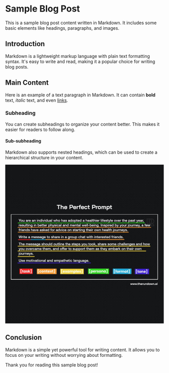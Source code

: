 # Sample Blog Post

This is a sample blog post content written in Markdown. It includes some basic elements like headings, paragraphs, and images.

## Introduction

Markdown is a lightweight markup language with plain text formatting syntax. It's easy to write and read, making it a popular choice for writing blog posts.

## Main Content

Here is an example of a text paragraph in Markdown. It can contain **bold** text, *italic* text, and even [links](https://example.com).

### Subheading

You can create subheadings to organize your content better. This makes it easier for readers to follow along.

#### Sub-subheading

Markdown also supports nested headings, which can be used to create a hierarchical structure in your content.

![Sample Image](112.jpg)

## Conclusion

Markdown is a simple yet powerful tool for writing content. It allows you to focus on your writing without worrying about formatting.

Thank you for reading this sample blog post!
